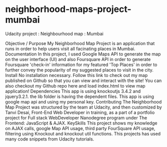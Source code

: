 # neighborhood-maps-project-mumbai
Udacity project : Neighbourhood map : Mumbai

Objective / Purpose
My Neighborhood Map Project is an application that runs in order to help users visit all facinating places in Mumbai.
Documentation
In this project, I used Google Maps API to generate the map on the user interface (UI) and also Foursquare API in order to generate Foursquare 'check-in' information for my featured 'Top Places' in order to further convey the popularity of my suggested places to visit in the city.
Install
No installation necessary. Follow this link to check out my map published on Github so that you can view and interact with the site! You can also checkout my Github repo here and load index.html to view map application!
Dependencies
This app is using knockoutjs 3.4.2 and jquery3.2.1. the lib folder is having the dependent files. This app is using google map api and using my personal key.
Contributing
The Neighborhood Map Project was structured by the team at Udacity, and then customized by Tanvi Desai, Front-End Web Developer in training, as a part of a portfolio project for Full stack WebDeveloper Nanodegree program under The Frontend: JavaScript & AJAX.
KeySkills
This project shows my knowledge on AJAX calls, google Map API usage, third party FourSquare API usage, filtering using Knockout and knockout util functions. This projects has used many code snippets from Udacity tutorials.
